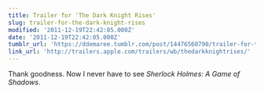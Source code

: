 ```yaml
---
title: Trailer for 'The Dark Knight Rises'
slug: trailer-for-the-dark-knight-rises
modified: '2011-12-19T22:42:05.000Z'
date: '2011-12-19T22:42:05.000Z'
tumblr_url: 'https://ddemaree.tumblr.com/post/14476560790/trailer-for-the-dark-knight-rises'
link_url: 'http://trailers.apple.com/trailers/wb/thedarkknightrises/'
---
```

Thank goodness. Now I never have to see _Sherlock Holmes: A Game of Shadows_.
